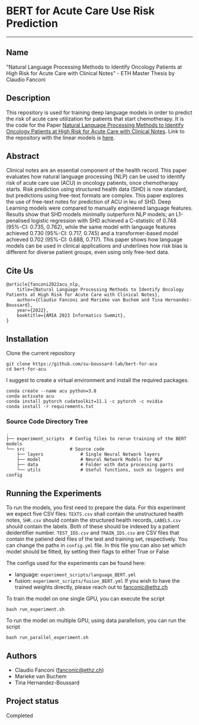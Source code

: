 # BERT for Acute Care Use Risk Prediction
***
## Name
"Natural Language Processing Methods to Identify Oncology Patients at High Risk for Acute Care with Clinical Notes" - ETH Master Thesis by Claudio Fanconi 

## Description
This repository is used for training deep language models in order to predict the risk of acute care utilization for patients that start chemotherapy. It is the code for the Paper [Natural Language Processing Methods to Identify Oncology Patients at High Risk for Acute Care with Clinical Notes](https://arxiv.org/pdf/2209.13860.pdf). Link to the repository with the linear models is [here](https://github.com/su-boussard-lab/nlp-for-acu).

## Abstract
Clinical notes are an essential component of the health record. This paper evaluates how natural language processing (NLP) can be used to identify risk of acute care use (ACU) in oncology patients, once chemotherapy starts. Risk prediction using structured health data (SHD) is now standard, but predictions using free-text formats are complex. This paper explores the use of free-text notes for prediction of ACU in leu of SHD. Deep Learning models were compared to manually engineered language features. Results show that SHD models minimally outperform NLP models; an L1-penalised logistic regression with SHD achieved a C-statistic of 0.748 (95%-CI: 0.735, 0.762), while the same model with language features achieved 0.730 (95%-CI: 0.717, 0.745) and a transformer-based model achieved 0.702 (95%-CI: 0.688, 0.717). This paper shows how language models can be used in clinical applications and underlines how risk bias is different for diverse patient groups, even using only free-text data.

## Cite Us

```
@article{fanconi2022acu_nlp,
    title={Natural Language Processing Methods to Identify Oncology Patients at High Risk for Acute Care with Clinical Notes}, 
    author={Claudio Fanconi and Marieke van Buchem and Tina Hernandez-Boussard},
    year={2022},
    booktitle={AMIA 2023 Informatics Summit},
}
```


## Installation
Clone the current repository
```
git clone https://github.com/su-boussard-lab/bert-for-acu
cd bert-for-acu
```

I suggest to create a virtual environment and install the required packages.
```
conda create --name acu python=3.8
conda activate acu
conda install pytorch cudatoolkit=11.1 -c pytorch -c nvidia
conda install -r requirements.txt
```

### Source Code Directory Tree
```
.
├── experiment_scripts  # Config files to rerun training of the BERT models
└── src                 # Source code            
    ├── layers              # Single Neural Network layers
    ├── model               # Neural Network Models for NLP
    ├── data                # Folder with data processing parts
    └── utils               # Useful functions, such as loggers and config 
```

## Running the Experiments
To run the models, you first need to prepare the data. For this experiment we expect five CSV files: `TEXTS.csv` shall contain the unstructured health notes, `SHR.csv` should contain the structured health records, `LABELS.csv` should contain the labels. Both of these should be indexed by a patient deidentifier number. `TEST_IDS.csv` and `TRAIN_IDS.csv` are CSV files that contain the patiend deid files of the test and training set, respectively. You can change the paths in `config.yml` file. In this file you can also set which model should be fitted, by setting their flags to either True or False

The configs used for the experiments can be found here:
- language: `experiment_scripts/language_BERT.yml`
- fusion: `experiment_scripts/fusion_BERT.yml`
If you wish to have the trained weights directly, please reach out to fanconic@ethz.ch

To train the model on one single GPU, you can execute the script
```
bash run_experiment.sh
```

To run the model on multiple GPU, using data parallelism, you can run the script
```
bash run_parallel_experiment.sh
```


## Authors
- Claudio Fanconi (fanconic@ethz.ch)
- Marieke van Buchem
- Tina Hernandez-Boussard



## Project status
Completed
